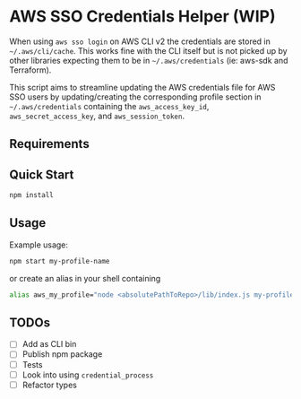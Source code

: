 # AWS SSO Credentials Helper (WIP)

When using `aws sso login` on AWS CLI v2 the credentials are stored in `~/.aws/cli/cache`.
This works fine with the CLI itself but is not picked up by other libraries expecting them
to be in `~/.aws/credentials` (ie: aws-sdk and Terraform).

This script aims to streamline updating the AWS credentials file for AWS SSO users by
updating/creating the corresponding profile section in `~/.aws/credentials` containing
the `aws_access_key_id`, `aws_secret_access_key`, and `aws_session_token`.

## Requirements

## Quick Start

```sh
npm install
```

## Usage

Example usage:

```sh
npm start my-profile-name
```

or create an alias in your shell containing

```sh
alias aws_my_profile="node <absolutePathToRepo>/lib/index.js my-profile"
```

## TODOs

- [ ] Add as CLI bin
- [ ] Publish npm package
- [ ] Tests
- [ ] Look into using `credential_process`
- [ ] Refactor types
